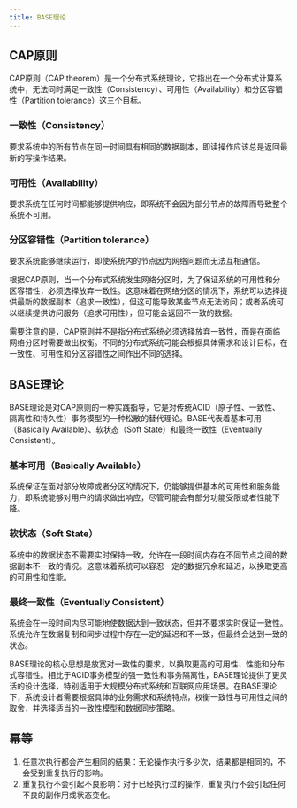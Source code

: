 ```yaml
---
title: BASE理论
---
```


## CAP原则

CAP原则（CAP theorem）是一个分布式系统理论，它指出在一个分布式计算系统中，无法同时满足一致性（Consistency）、可用性（Availability）和分区容错性（Partition tolerance）这三个目标。

### 一致性（Consistency）

要求系统中的所有节点在同一时间具有相同的数据副本，即读操作应该总是返回最新的写操作结果。
### 可用性（Availability）

要求系统在任何时间都能够提供响应，即系统不会因为部分节点的故障而导致整个系统不可用。
### 分区容错性（Partition tolerance）

要求系统能够继续运行，即使系统内的节点因为网络问题而无法互相通信。

根据CAP原则，当一个分布式系统发生网络分区时，为了保证系统的可用性和分区容错性，必须选择放弃一致性。这意味着在网络分区的情况下，系统可以选择提供最新的数据副本（追求一致性），但这可能导致某些节点无法访问；或者系统可以继续提供访问服务（追求可用性），但可能会返回不一致的数据。

需要注意的是，CAP原则并不是指分布式系统必须选择放弃一致性，而是在面临网络分区时需要做出权衡。不同的分布式系统可能会根据具体需求和设计目标，在一致性、可用性和分区容错性之间作出不同的选择。
## BASE理论

BASE理论是对CAP原则的一种实践指导，它是对传统ACID（原子性、一致性、隔离性和持久性）事务模型的一种松散的替代理论。BASE代表着基本可用（Basically Available）、软状态（Soft State）和最终一致性（Eventually Consistent）。


### 基本可用（Basically Available）

系统保证在面对部分故障或者分区的情况下，仍能够提供基本的可用性和服务能力，即系统能够对用户的请求做出响应，尽管可能会有部分功能受限或者性能下降。
### 软状态（Soft State）

系统中的数据状态不需要实时保持一致，允许在一段时间内存在不同节点之间的数据副本不一致的情况。这意味着系统可以容忍一定的数据冗余和延迟，以换取更高的可用性和性能。
### 最终一致性（Eventually Consistent）

系统会在一段时间内尽可能地使数据达到一致状态，但并不要求实时保证一致性。系统允许在数据复制和同步过程中存在一定的延迟和不一致，但最终会达到一致的状态。

BASE理论的核心思想是放宽对一致性的要求，以换取更高的可用性、性能和分布式容错性。相比于ACID事务模型的强一致性和事务隔离性，BASE理论提供了更灵活的设计选择，特别适用于大规模分布式系统和互联网应用场景。在BASE理论下，系统设计者需要根据具体的业务需求和系统特点，权衡一致性与可用性之间的取舍，并选择适当的一致性模型和数据同步策略。

## 幂等

1. 任意次执行都会产生相同的结果：无论操作执行多少次，结果都是相同的，不会受到重复执行的影响。
2. 重复执行不会引起不良影响：对于已经执行过的操作，重复执行不会引起任何不良的副作用或状态变化。